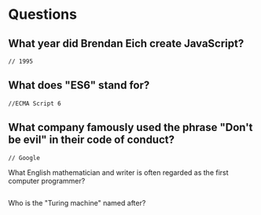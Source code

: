 # Questions

## What year did Brendan Eich create JavaScript?

```
// 1995
```

## What does "ES6" stand for?

```
//ECMA Script 6
```

## What company famously used the phrase "Don't be evil" in their code of conduct?

```
// Google 

```

What English mathematician and writer is often regarded as the first computer programmer?

```

```

Who is the "Turing machine" named after?

```

```
